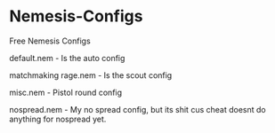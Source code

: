 # Nemesis-Configs
Free Nemesis Configs

default.nem - Is the auto config

matchmaking rage.nem - Is the scout config

misc.nem - Pistol round config

nospread.nem - My no spread config, but its shit cus cheat doesnt do anything for nospread yet.
